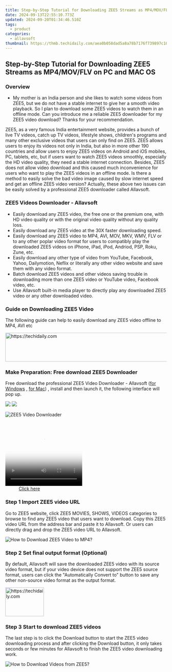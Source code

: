 ```yaml
---
title: Step-by-Step Tutorial for Downloading ZEE5 Streams as MP4/MOV/FLV on PC and MAC OS
date: 2024-09-13T22:55:10.773Z
updated: 2024-09-20T01:34:46.510Z
tags:
  - product
categories:
  - allavsoft
thumbnail: https://thmb.techidaily.com/aea0b058dad5a8a78b7176f739897c106c85c82d6e617b0cdb68b3405d4743da.png
---
```


## Step-by-Step Tutorial for Downloading ZEE5 Streams as MP4/MOV/FLV on PC and MAC OS

### Overview

* My mother is an India person and she likes to watch some videos from ZEE5, but we do not have a stable internet to give her a smooth video playback. So I plan to download some ZEE5 videos to watch them in an offline mode. Can you introduce me a reliable ZEE5 downloader for my ZEE5 video download? Thanks for your recommendation.

ZEE5, as a very famous India entertainment website, provides a bunch of live TV videos, catch up TV videos, lifestyle shows, children's programs and many other exclusive videos that users can only find on ZEE5\. ZEE5 allows users to enjoy its videos not only in India, but also in more other 190 countries and allow users to enjoy ZEE5 videos on Android and iOS mobiles, PC, tablets, etc, but if users want to watch ZEE5 videos smoothly, especially the HD video quality, they need a stable internet connection. Besides, ZEE5 does not allow video download and this caused much inconvenience for users who want to play the ZEE5 videos in an offline mode. Is there a method to easily solve the bad video image caused by slow internet speed and get an offline ZEE5 video version? Actually, these above two issues can be easily solved by a professional ZEE5 downloader called Allavsoft.

### ZEE5 Videos Downloader - Allavsoft

* Easily download any ZEE5 video, the free one or the premium one, with HD video quality or with the original video quality without any quality loss.
* Easily download any ZEE5 video at the 30X faster downloading speed.
* Easily download any ZEE5 video to MP4, AVI, MOV, MKV, WMV, FLV or to any other poplar video format for users to compatibly play the downloaded ZEE5 videos on iPhone, iPad, iPod, Andriod, PSP, Roku, Zune, etc.
* Easily download any other type of video from YouTube, Facebook, Yahoo, Dailymotion, Neflix or literally any other video website and save them with any video format.
* Batch download ZEE5 videos and other videos saving trouble in downloading more than one ZEE5 video or YouTube video, Facebook video, etc.
* Use Allavsoft built-in media player to directly play any downloaded ZEE5 video or any other downloaded video.

### Guide on Downloading ZEE5 Video

The following guide can help to easily download any ZEE5 video offline to MP4, AVI etc

<!-- affiliate ads begin -->
<a href="https://aligracehair.sjv.io/c/5597632/2080317/19272" target="_top" id="2080317">
  <img src="//a.impactradius-go.com/display-ad/19272-2080317" border="0" alt="https://techidaily.com" width="728" height="90"/>
</a>
<img height="0" width="0" src="https://aligracehair.sjv.io/i/5597632/2080317/19272" style="position:absolute;visibility:hidden;" border="0" />
<!-- affiliate ads end -->

### Make Preparation: Free download ZEE5 Downloader

Free download the professional ZEE5 Video Downloader - Allavsoft ([for Windows](https://tools.techidaily.com/allavsoft/products/) , [for Mac](https://tools.techidaily.com/allavsoft/products/)) , install and then launch it, the following interface will pop up.

[![](https://www.allavsoft.com/how-to/../images/how-to/free-download-win.jpg)](https://tools.techidaily.com/allavsoft/products/) [![](https://www.allavsoft.com/how-to/../images/how-to/free-download-mac.jpg)](https://tools.techidaily.com/allavsoft/products/)

![ZEE5 Video Downloader](https://www.allavsoft.com/how-to/../images/allavsoft/screen-shot-600.jpg)

<!-- affiliate ads begin -->
<span id="1328679">
					<video width="240" height="200" style="cursor:pointer"
           poster="//a.impactradius-go.com/display-clicktoplayimage/1328679.png"
           onclick="if(!this.playClicked){this.play();this.setAttribute('controls',true);this.playClicked=true;}">
	   <source src="//a.impactradius-go.com/display-ad/15852-1328679">
	   <img src="//a.impactradius-go.com/display-clicktoplayimage/1328679.png" style="border: none; height: 100%; width: 100%; object-fit: contain">
	</video>
	<div style="width:150px;text-align:center"><a href="javascript:window.open(decodeURIComponent('https%3A%2F%2Fthefitville.pxf.io%2Fc%2F5597632%2F1328679%2F15852'), '_blank');void(0);">Click here</a></div>
</span>
<img height="0" width="0" src="https://imp.pxf.io/i/5597632/1328679/15852" style="position:absolute;visibility:hidden;" border="0" />
<!-- affiliate ads end -->

### Step 1 Import ZEE5 video URL

Go to ZEE5 website, click ZEE5 MOVIES, SHOWS, VIDEOS categories to browse to find any ZEE5 video that users want to download. Copy this ZEE5 video URL from the address bar and paste it to Allavsoft. Or users can directly drag and drop the ZEE5 video URL to Allavsoft.

![How to Download ZEE5 Video to MP4?](https://www.allavsoft.com/how-to/../images/how-to/download-rtmp-video/download-rtmp-video.jpg)

### Step 2 Set final output format (Optional)

By default, Allavsoft will save the downloaded ZEE5 video with its source video format, but if your video device does not support the ZEE5 source format, users can click the "Automatically Convert to" button to save any other non-source video format as the output format.

<!-- affiliate ads begin -->
<a href="https://bluettide.pxf.io/c/5597632/2141684/17092" target="_top" id="2141684">
  <img src="//a.impactradius-go.com/display-ad/17092-2141684" border="0" alt="https://techidaily.com" width="120" height="90"/>
</a>
<img height="0" width="0" src="https://bluettide.pxf.io/i/5597632/2141684/17092" style="position:absolute;visibility:hidden;" border="0" />
<!-- affiliate ads end -->

### Step 3 Start to download ZEE5 videos

The last step is to click the Download button to start the ZEE5 video downloading process and after clicking the Download button, it only takes seconds or few minutes for Allavsoft to finish the ZEE5 video downloading work.

![How to Download Videos from ZEE5?](https://www.allavsoft.com/how-to/../images/how-to/download-zee5-videos/download-videos-from-zee5.jpg)

<ins class="adsbygoogle"
     style="display:block"
     data-ad-format="autorelaxed"
     data-ad-client="ca-pub-7571918770474297"
     data-ad-slot="1223367746"></ins>

<ins class="adsbygoogle"
     style="display:block"
     data-ad-client="ca-pub-7571918770474297"
     data-ad-slot="8358498916"
     data-ad-format="auto"
     data-full-width-responsive="true"></ins>
